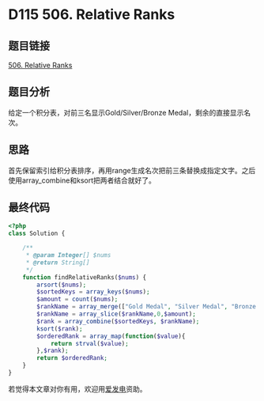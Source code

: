 # D115 506. Relative Ranks

## 题目链接

[506. Relative Ranks](https://leetcode.com/problems/relative-ranks/)

## 题目分析

给定一个积分表，对前三名显示Gold/Silver/Bronze Medal，剩余的直接显示名次。

## 思路

首先保留索引给积分表排序，再用range生成名次把前三条替换成指定文字。之后使用array\_combine和ksort把两者结合就好了。

## 最终代码

```php
<?php
class Solution {

    /**
     * @param Integer[] $nums
     * @return String[]
     */
    function findRelativeRanks($nums) {
        arsort($nums);
        $sortedKeys = array_keys($nums);
        $amount = count($nums);
        $rankName = array_merge(["Gold Medal", "Silver Medal", "Bronze Medal"],range(4, $amount));
        $rankName = array_slice($rankName,0,$amount);
        $rank = array_combine($sortedKeys, $rankName);
        ksort($rank);
        $orderedRank = array_map(function($value){
            return strval($value);
        },$rank);
        return $orderedRank;
    }
}
```

若觉得本文章对你有用，欢迎用[爱发电](https://afdian.net/@skys215)资助。

